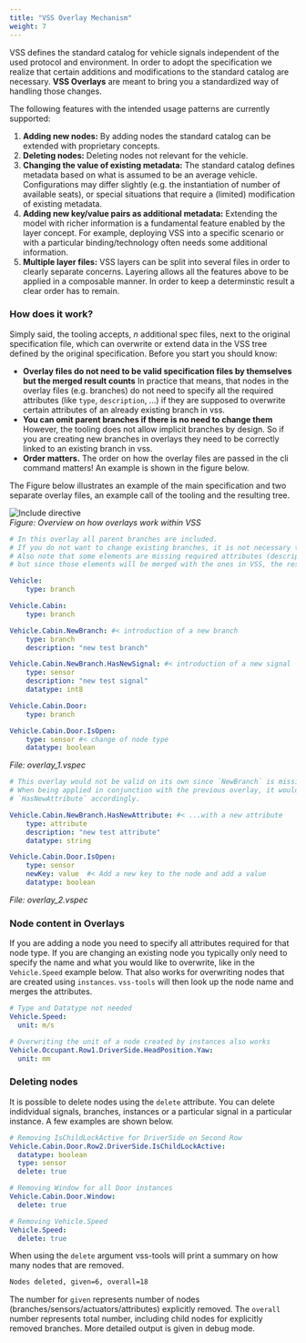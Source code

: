 ```yaml
---
title: "VSS Overlay Mechanism"
weight: 7
---
```


VSS defines the standard catalog for vehicle signals independent of the used protocol and environment.
In order to adopt the specification we realize that certain additions and modifications to the standard catalog are necessary.
**VSS Overlays** are meant to bring you a standardized way of handling those changes.

The following features with the intended usage patterns are currently supported:
1. **Adding new nodes:** By adding nodes the standard catalog can be extended with proprietary concepts.
1. **Deleting nodes:** Deleting nodes not relevant for the vehicle.
1. **Changing the value of existing metadata:** The standard catalog defines metadata based on what is assumed to be an average vehicle.
Configurations may differ slightly (e.g. the instantiation of number of available seats), or special situations that require a (limited) modification of existing metadata.
1. **Adding new key/value pairs as additional metadata:**
Extending the model with richer information is a fundamental feature enabled by the layer concept.  For example, deploying VSS into a specific scenario or with a particular binding/technology often needs some additional information.
1. **Multiple layer files:** VSS layers can be split into several files in order to clearly separate concerns. Layering allows all the features above to be applied in a composable manner. In order to keep a determinstic result a clear order has to remain.

### How does it work?

Simply said, the tooling accepts, *n* additional spec files, next to the original
specification file, which can overwrite or extend data in the VSS tree defined by
the original specification. Before you start you should know:
- **Overlay files do not need to be valid specification files by themselves but the merged result counts**
  In practice that means, that nodes in the overlay files (e.g. branches) do not need
  to specify all the required attributes (like `type`, `description`, ...) if they are supposed to overwrite certain attributes
  of an already existing branch in vss.
- **You can omit parent branches if there is no need to change them**
  However, the tooling does not allow implicit branches by design.
  So if you are creating new branches in overlays they need to be correctly linked
  to an existing branch in vss.
- **Order matters.** The order on how the overlay files are passed in the cli
  command matters! An example is shown in the figure below.

The Figure below illustrates an example of the main specification and two
separate overlay files, an example call of the tooling and the resulting tree.

![Include directive](/vehicle_signal_specification/images/overlay.drawio.png)<br>
*Figure: Overview on how overlays work within VSS*


```yaml
# In this overlay all parent branches are included.
# If you do not want to change existing branches, it is not necessary to specify them.
# Also note that some elements are missing required attributes (description)
# but since those elements will be merged with the ones in VSS, the result is valid.

Vehicle:
    type: branch

Vehicle.Cabin:
    type: branch

Vehicle.Cabin.NewBranch: #< introduction of a new branch
    type: branch
    description: "new test branch"

Vehicle.Cabin.NewBranch.HasNewSignal: #< introduction of a new signal
    type: sensor
    description: "new test signal"
    datatype: int8

Vehicle.Cabin.Door:
    type: branch

Vehicle.Cabin.Door.IsOpen:
    type: sensor #< change of node type
    datatype: boolean
```
*File: overlay_1.vspec*

```yaml
# This overlay would not be valid on its own since `NewBranch` is missing.
# When being applied in conjunction with the previous overlay, it would create
# `HasNewAttribute` accordingly.

Vehicle.Cabin.NewBranch.HasNewAttribute: #< ...with a new attribute
    type: attribute
    description: "new test attribute"
    datatype: string

Vehicle.Cabin.Door.IsOpen:
    type: sensor
    newKey: value  #< Add a new key to the node and add a value
    datatype: boolean

```
*File: overlay_2.vspec*

### Node content in Overlays

If you are adding a node you need to specify all attributes required for that node type.
If you are changing an existing node you typically only need to specify the name and what you would like to overwrite,
like in the `Vehicle.Speed` example below. That also works for overwriting nodes that are created using `instances`.
`vss-tools` will then look up the node name and merges the attributes.

```yaml
# Type and Datatype not needed
Vehicle.Speed:
  unit: m/s

# Overwriting the unit of a node created by instances also works
Vehicle.Occupant.Row1.DriverSide.HeadPosition.Yaw:
  unit: mm
```

### Deleting nodes

It is possible to delete nodes using the `delete` attribute.
You can delete indidvidual signals, branches, instances or a particular signal in a particular instance.
A few examples are shown below.

```YAML
# Removing IsChildLockActive for DriverSide on Second Row
Vehicle.Cabin.Door.Row2.DriverSide.IsChildLockActive:
  datatype: boolean
  type: sensor
  delete: true

# Removing Window for all Door instances
Vehicle.Cabin.Door.Window:
  delete: true

# Removing Vehicle.Speed
Vehicle.Speed:
  delete: true
```

When using the `delete` argument vss-tools will print a summary on how many nodes that are removed.

```bash
Nodes deleted, given=6, overall=18
```

The number for `given` represents number of nodes (branches/sensors/actuators/attributes) explicitly removed.
The `overall` number represents total number, including child nodes for explicitly removed branches.
More detailed output is given in debug mode.

